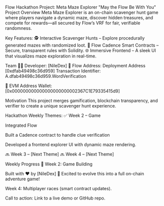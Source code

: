 Flow Hackathon Project: Meta Maze Explorer
"May the Flow Be With You"
Project Overview
Meta Maze Explorer is an on-chain scavenger hunt game where players navigate a dynamic maze, discover hidden treasures, and compete for rewards—all secured by Flow’s VRF for fair, verifiable randomness.

Key Features:
🕵️ Interactive Scavenger Hunts – Explore procedurally generated mazes with randomized loot.
🔗 Flow Cadence Smart Contracts – Secure, transparent rules with Solidity.
🌐 Immersive Frontend – A sleek UI that visualizes maze exploration in real-time.

Team
👨‍💻 Developer: [NileDex]
📍 Flow Address: Deployment Address [0xdfab49498c36d959] 
Transaction Identifier: A.dfab49498c36d959.WordVerification


📍 EVM Address Wallet: [0x000000000000000000000002367C1E79335415d9]

Motivation
This project merges gamification, blockchain transparency, and verifier to create a unique scavenger hunt experience.

Hackathon Weekly Themes:
✅ Week 2 – Game

Integrated Flow

Built a Cadence contract to handle clue verification

Developed a frontend explorer UI with dynamic maze rendering.

🔜 Week 3 – [Next Theme]
🔜 Week 4 – [Next Theme]

Weekly Progress
📂 Week 2: Game Building



Built with ❤️ by [NileDex]
🚀 Excited to evolve this into a full on-chain adventure game!


Week 4: Multiplayer races (smart contract updates).

Call to action: Link to a live demo or GitHub repo.
